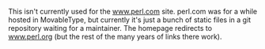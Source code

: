 This isn't currently used for the www.perl.com site. perl.com was for
a while hosted in MovableType, but currently it's just a bunch of
static files in a git repository waiting for a maintainer. The
homepage redirects to www.perl.org (but the rest of the many years of
links there work).
